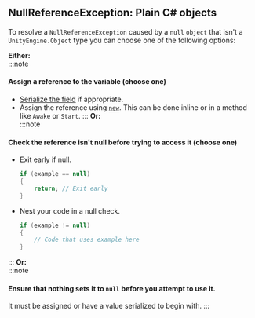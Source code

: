 ## NullReferenceException: Plain C# objects
To resolve a `NullReferenceException` caused by a `null` `object` that isn't a `UnityEngine.Object` type you can choose one of the following options:

**Either:**  
:::note
#### Assign a reference to the variable (choose one)  
- [Serialize the field](../../../Variables/Serialization/Serializing%20A%20Field%201.md) if appropriate.
- Assign the reference using [`new`](https://docs.microsoft.com/en-us/dotnet/csharp/language-reference/operators/new-operator). This can be done inline or in a method like `Awake` or `Start`.
:::
**Or:**  
:::note
#### Check the reference isn't null before trying to access it (choose one)  
- Exit early if null.
    ```csharp
    if (example == null)
    {
        return; // Exit early
    }
    ```
- Nest your code in a null check.
    ```csharp
    if (example != null)
    {
        // Code that uses example here
    }
    ```
:::
**Or:**  
:::note
#### Ensure that nothing sets it to `null` before you attempt to use it.
It must be assigned or have a value serialized to begin with.
:::